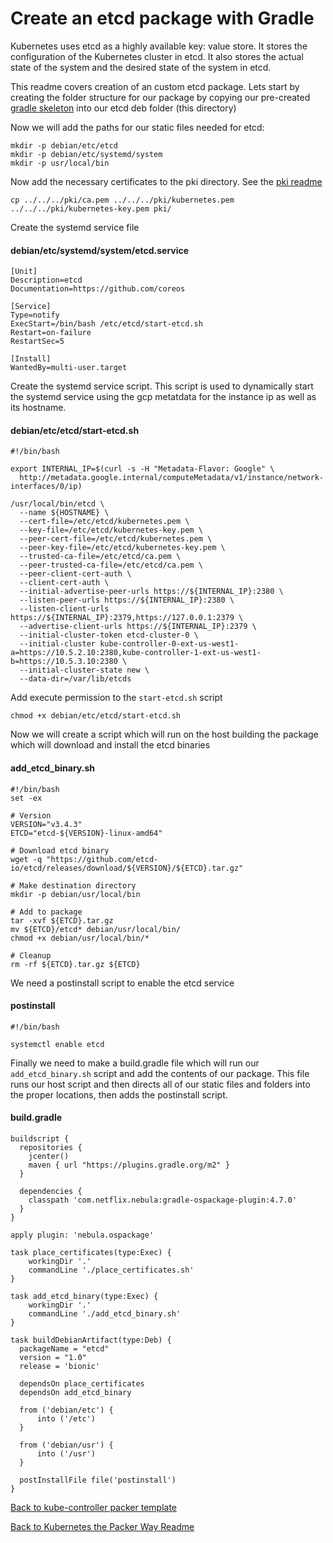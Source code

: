 # Create an etcd package with Gradle
Kubernetes uses etcd as a highly available key: value store. It stores the configuration of the Kubernetes cluster in etcd. It also stores the actual state of the system and the desired state of the system in etcd.

This readme covers creation of an custom etcd package. Lets start by creating the folder structure for our package by copying our pre-created [gradle skeleton](https://github.com/TheMattSchiller/kubernetes-packer-way/tree/master/gradle-skeleton) into our etcd deb folder (this directory)

Now we will add the paths for our static files needed for etcd:
```
mkdir -p debian/etc/etcd
mkdir -p debian/etc/systemd/system
mkdir -p usr/local/bin
```
Now add the necessary certificates to the pki directory. See the [pki readme](https://github.com/TheMattSchiller/kubernetes-packer-way/tree/master/pki/)
```
cp ../../../pki/ca.pem ../../../pki/kubernetes.pem ../../../pki/kubernetes-key.pem pki/
```
Create the systemd service file
#### debian/etc/systemd/system/etcd.service
```
[Unit]
Description=etcd
Documentation=https://github.com/coreos

[Service]
Type=notify
ExecStart=/bin/bash /etc/etcd/start-etcd.sh
Restart=on-failure
RestartSec=5

[Install]
WantedBy=multi-user.target
```
Create the systemd service script. This script is used to dynamically start the systemd service using the gcp metatdata for the instance ip as well as its hostname.
#### debian/etc/etcd/start-etcd.sh
```
#!/bin/bash

export INTERNAL_IP=$(curl -s -H "Metadata-Flavor: Google" \
  http://metadata.google.internal/computeMetadata/v1/instance/network-interfaces/0/ip)

/usr/local/bin/etcd \
  --name ${HOSTNAME} \
  --cert-file=/etc/etcd/kubernetes.pem \
  --key-file=/etc/etcd/kubernetes-key.pem \
  --peer-cert-file=/etc/etcd/kubernetes.pem \
  --peer-key-file=/etc/etcd/kubernetes-key.pem \
  --trusted-ca-file=/etc/etcd/ca.pem \
  --peer-trusted-ca-file=/etc/etcd/ca.pem \
  --peer-client-cert-auth \
  --client-cert-auth \
  --initial-advertise-peer-urls https://${INTERNAL_IP}:2380 \
  --listen-peer-urls https://${INTERNAL_IP}:2380 \
  --listen-client-urls https://${INTERNAL_IP}:2379,https://127.0.0.1:2379 \
  --advertise-client-urls https://${INTERNAL_IP}:2379 \
  --initial-cluster-token etcd-cluster-0 \
  --initial-cluster kube-controller-0-ext-us-west1-a=https://10.5.2.10:2380,kube-controller-1-ext-us-west1-b=https://10.5.3.10:2380 \
  --initial-cluster-state new \
  --data-dir=/var/lib/etcds
```
Add execute permission to the `start-etcd.sh` script
```
chmod +x debian/etc/etcd/start-etcd.sh
```
Now we will create a script which will run on the host building the package which will download and install the etcd binaries
#### add_etcd_binary.sh
```
#!/bin/bash
set -ex

# Version
VERSION="v3.4.3"
ETCD="etcd-${VERSION}-linux-amd64"

# Download etcd binary
wget -q "https://github.com/etcd-io/etcd/releases/download/${VERSION}/${ETCD}.tar.gz"

# Make destination directory
mkdir -p debian/usr/local/bin

# Add to package
tar -xvf ${ETCD}.tar.gz
mv ${ETCD}/etcd* debian/usr/local/bin/
chmod +x debian/usr/local/bin/*

# Cleanup
rm -rf ${ETCD}.tar.gz ${ETCD}
```
We need a postinstall script to enable the etcd service
#### postinstall
```
#!/bin/bash

systemctl enable etcd
```
Finally we need to make a build.gradle file which will run our `add_etcd_binary.sh` script and add the contents of our package. This file runs our host script and then directs all of our static files and folders into the proper locations, then adds the postinstall script.
#### build.gradle
```
buildscript {
  repositories {
    jcenter()
    maven { url "https://plugins.gradle.org/m2" }
  }

  dependencies {
    classpath 'com.netflix.nebula:gradle-ospackage-plugin:4.7.0'
  }
}

apply plugin: 'nebula.ospackage'

task place_certificates(type:Exec) {
    workingDir '.'
    commandLine './place_certificates.sh'
}

task add_etcd_binary(type:Exec) {
    workingDir '.'
    commandLine './add_etcd_binary.sh'
}

task buildDebianArtifact(type:Deb) {
  packageName = "etcd"
  version = "1.0"
  release = 'bionic'

  dependsOn place_certificates
  dependsOn add_etcd_binary

  from ('debian/etc') {
      into ('/etc')
  }

  from ('debian/usr') {
      into ('/usr')
  }

  postInstallFile file('postinstall')
}
```
[Back to kube-controller packer template](https://github.com/TheMattSchiller/kubernetes-packer-way/tree/master/kube-controller)

[Back to Kubernetes the Packer Way Readme](https://github.com/TheMattSchiller/kubernetes-packer-way)